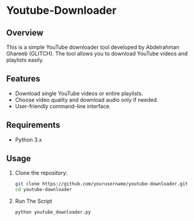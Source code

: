 # Youtube-Downloader

## Overview

This is a simple YouTube downloader tool developed by Abdelrahman Ghareeb (GLITCH). The tool allows you to download YouTube videos and playlists easily.

## Features

- Download single YouTube videos or entire playlists.
- Choose video quality and download audio only if needed.
- User-friendly command-line interface.

## Requirements

- Python 3.x

## Usage

1. Clone the repository:

   ```bash
   git clone https://github.com/yourusername/youtube-downloader.git
   cd youtube-downloader

2. Run The Script

   ```bash
   python youtube_downloader.py
